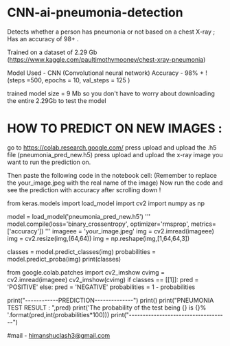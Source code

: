 # CNN-ai-pneumonia-detection

Detects whether a person has pneumonia or not based on a chest X-ray ; Has an accuracy of 98+ .

Trained on a dataset of 2.29 Gb (https://www.kaggle.com/paultimothymooney/chest-xray-pneumonia)

Model Used - CNN (Convolutional neural network)
Accuracy - 98% + ! (steps =500, epochs = 10, val_steps = 125 )

trained model size = 9 Mb so you don't have to worry about downloading the entire 2.29Gb to test the model


# HOW TO PREDICT ON NEW IMAGES :

go to https://colab.research.google.com/
press upload and upload the .h5 file (pneumonia_pred_new.h5)
press upload and upload the x-ray image you want to run the prediction on.

Then paste the following code in the notebook cell:
(Remember to replace the your_image.jpeg with the real name of the image)
Now run the code and see the prediction with accuracy after scrolling down !

from keras.models import load_model
import cv2
import numpy as np

model = load_model('pneumonia_pred_new.h5')
'''
model.compile(loss='binary_crossentropy',
              optimizer='rmsprop',
              metrics=['accuracy'])
'''
imageee = 'your_image.jpeg'
img = cv2.imread(imageee)
img = cv2.resize(img,(64,64))
img = np.reshape(img,[1,64,64,3])

classes = model.predict_classes(img)
probabilities = model.predict_proba(img)
print(classes)

from google.colab.patches import cv2_imshow
cvimg = cv2.imread(imageee)
cv2_imshow(cvimg)
if classes == [[1]]:
  pred = 'POSITIVE'
else:
  pred = 'NEGATIVE'
  probabilities = 1 - probabilities



print("------------PREDICTION--------------")
print()
print("PNEUMONIA TEST RESULT : ",pred)
print('The probability of the test being {} is {}% '.format(pred,int(probabilities*100)))
print("------------------------------------")



#mail - himanshuclash3@gmail.com
